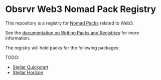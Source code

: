 # Obsrvr Web3 Nomad Pack Registry

This repository is a registry for [Nomad Packs](https://github.com/hashicorp/nomad-pack) related to Web3.

See the [documentation on Writing Packs and Registries](https://github.com/hashicorp/nomad-pack/blob/main/docs/writing-packs.md) for more information.

The registry will hold packs for the following packages:

TODO:
- [Stellar Quickstart](https://github.com/stellar/quickstart)
- [Stellar Horizon](https://github.com/stellar/go/tree/master/services/horizon)
